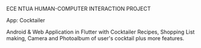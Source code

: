 ECE NTUA HUMAN-COMPUTER INTERACTION PROJECT

App: Cocktailer

Android & Web Application in Flutter with Cocktailer Recipes, Shopping List making, Camera and Photoalbum of user's cocktail plus more features. 
